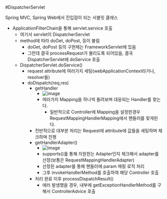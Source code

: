 #DispatcherServlet

Spring MVC, Spring Web에서
진입점이 되는 서블릿 클래스


- ApplicationFilterChain을 통해 servlet.service 호출
  - 여기서 servlet이 DispatcherServlet
  - method에 따라 doGet, doPost, 등이 불림
    - doGet, doPost 등의 구현체는 FrameworkServlet에 있음
    - 그런데 결국 processRequest가 불리도록 되어있음, 결국 DispatcherServlet에 doService 호출
  - DispatcherServlet.doService()
    - request attribute에 여러가지 세팅(webApplicationContext라거나, resolver들)
    - doDispatch(req,res)
      - getHandler
        - ![image](https://user-images.githubusercontent.com/5335333/88764611-34e39200-d1b0-11ea-857c-c2d5f183e2eb.png)
        - 여러가지 Mapping을 하나씩 돌려보며 대응되는 Handler를 찾는다.
          - 일반적으로 Controller에 Mapping을 설정한경우 RequestMappingHandlerMapping에서 핸들러를 찾게된다.
      - 전반적으로 대부분 처리는 Request에 attribute에 값들을 세팅하며 체크하며 진행
      - getHandlerAdapter()
        - ![image](https://user-images.githubusercontent.com/5335333/88781318-37051b00-d1c7-11ea-8e85-cff401e3d208.png)
        - supports()를 통해 지원한는 Adapter인지 체크해서 adapter를 선정(보통은 RequestMappingHandlerAdapter)
        - 선정된 adapter를 통해 핸들러에 param 매핑 로직 처리
        - 그후 invokeHandlerMethod를 호출하여 해당 Controller 호출
      - 처리 완료 이후 processDispatchResult()
        - 에러 발생했을 경우, 내부에 getExceptionHandlerMethod를 구해서 ControllerAdvice 호출
